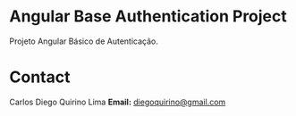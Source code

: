 # Angular Base Authentication Project

Projeto Angular Básico de Autenticação.

# Contact

Carlos Diego Quirino Lima
**Email:** diegoquirino@gmail.com

